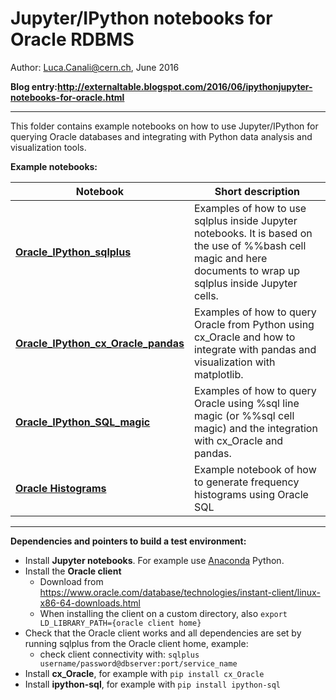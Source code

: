 # Jupyter/IPython notebooks for Oracle RDBMS

Author: Luca.Canali@cern.ch, June 2016

**Blog entry:http://externaltable.blogspot.com/2016/06/ipythonjupyter-notebooks-for-oracle.html**

---
This folder contains example notebooks on how to use Jupyter/IPython for querying Oracle databases and integrating with Python data analysis and visualization tools.

**Example notebooks:**

| Notebook                   | Short description|
| -------------------------- | -------------------------------------------------------------------------------------|
| [**Oracle_IPython_sqlplus**](Oracle_IPython_sqlplus.ipynb) | Examples of how to use sqlplus inside Jupyter notebooks. It is based on the use of %%bash cell magic and here documents to wrap up sqlplus inside Jupyter cells.|
| [**Oracle_IPython_cx_Oracle_pandas**](Oracle_IPython_cx_Oracle_pandas.ipynb) | Examples of how to query Oracle from Python using cx_Oracle and how to integrate with pandas and visualization with matplotlib.|
| [**Oracle_IPython_SQL_magic**](Oracle_IPython_SQL_magic.ipynb) | Examples of how to query Oracle using %sql line magic (or %%sql cell magic) and the integration with cx_Oracle and pandas.|
| [**Oracle Histograms**](Oracle_histograms.ipynb) | Example notebook of how to generate frequency histograms using Oracle SQL |

---
**Dependencies and pointers to build a test environment:**
- Install **Jupyter notebooks**. For example use [Anaconda](https://www.continuum.io/downloads) Python.
- Install the **Oracle client**
    - Download from https://www.oracle.com/database/technologies/instant-client/linux-x86-64-downloads.html
    - When installing the client on a custom directory, also `export LD_LIBRARY_PATH={oracle client home}`
- Check that the Oracle client works and all dependencies are set by running sqlplus from the Oracle client home, example:
    - check client connectivity with: `sqlplus username/password@dbserver:port/service_name`
- Install **cx_Oracle**, for example with `pip install cx_Oracle`
- Install **ipython-sql**, for example with `pip install ipython-sql`

